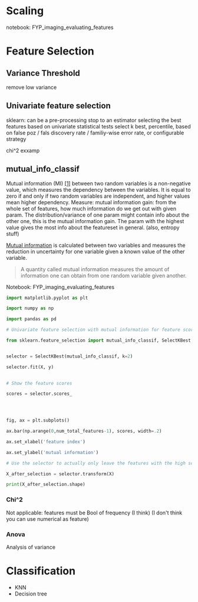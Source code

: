 # Scaling

notebook: FYP_imaging_evaluating_features


# Feature Selection

## Variance Threshold

remove low variance

## Univariate feature selection

sklearn: can be a pre-processing stop to an estimator
selecting the best features based on univariate statistical tests
select k best, percentile, based on false poz / fals discovery rate / familiy-wise error rate, or configurable strategy

chi^2 exxamp

## mutual_info_classif

Mutual information (MI) [[1]](https://scikit-learn.org/stable/modules/generated/sklearn.feature_selection.mutual_info_classif.html#r50b872b699c4-1) between two random variables is a non-negative value, which measures the dependency between the variables. It is equal to zero if and only if two random variables are independent, and higher values mean higher dependency.
Measure: mutual information gain: from the whole set of features, how much information do we get out with given param. The distribution/variance of one param might contain info about the other one, this is the mutual information gain. The param with the highest value gives the most info about the featureset in general. (also, entropy stuff)

[Mutual information](https://en.wikipedia.org/wiki/Mutual_information) is calculated between two variables and measures the reduction in uncertainty for one variable given a known value of the other variable.

> A quantity called mutual information measures the amount of information one can obtain from one random variable given another.

Notebook: FYP_imaging_evaluating_features
```python
import matplotlib.pyplot as plt

import numpy as np

import pandas as pd

# Univariate feature selection with mutual information for feature scoring

from sklearn.feature_selection import mutual_info_classif, SelectKBest


selector = SelectKBest(mutual_info_classif, k=2)

selector.fit(X, y)

  
# Show the feature scores

scores = selector.scores_


  

fig, ax = plt.subplots()

ax.bar(np.arange(0,num_total_features-1), scores, width=.2)

ax.set_xlabel('feature index')

ax.set_ylabel('mutual information')
```

```python
# Use the selector to actually only leave the features with the high scores

X_after_selection = selector.transform(X)

print(X_after_selection.shape)
```

### Chi^2

Not applicable: features must be Bool of frequency (I think) (I don't think you can use numerical as feature)

### Anova
Analysis of variance


# Classification

- KNN
- Decision tree